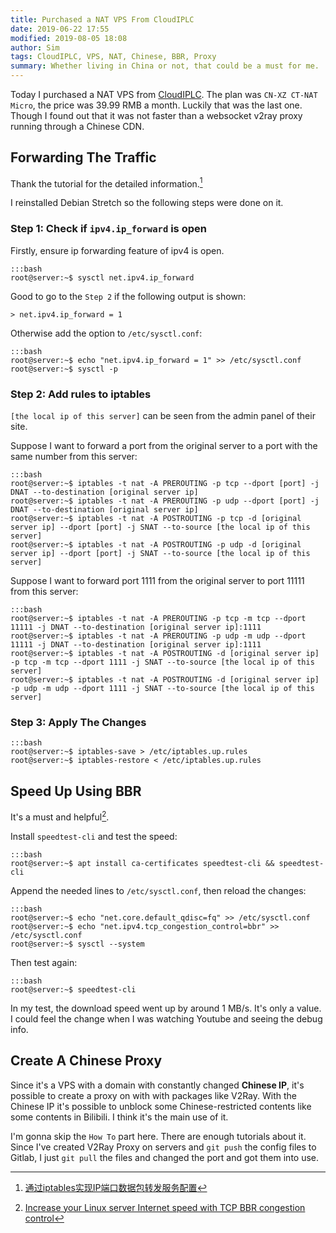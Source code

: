 ```yaml
---
title: Purchased a NAT VPS From CloudIPLC
date: 2019-06-22 17:55
modified: 2019-08-05 18:08
author: Sim
tags: CloudIPLC, VPS, NAT, Chinese, BBR, Proxy
summary: Whether living in China or not, that could be a must for me.  
---
```


Today I purchased a NAT VPS from [CloudIPLC](https://www.cloudiplc.com/aff.php?aff=371). The plan was `CN-XZ CT-NAT Micro`, the price was 39.99 RMB a month. Luckily that was the last one. Though I found out that it was not faster than a websocket v2ray proxy running through a Chinese CDN.  

## Forwarding The Traffic

Thank the tutorial for the detailed information.[^1]

I reinstalled Debian Stretch so the following steps were done on it.  

### Step 1: Check if `ipv4.ip_forward` is open

Firstly, ensure ip forwarding feature of ipv4 is open.  

    :::bash
    root@server:~$ sysctl net.ipv4.ip_forward

Good to go to the `Step 2` if the following output is shown:  

    > net.ipv4.ip_forward = 1

Otherwise add the option to `/etc/sysctl.conf`:  

    :::bash
    root@server:~$ echo "net.ipv4.ip_forward = 1" >> /etc/sysctl.conf
    root@server:~$ sysctl -p

### Step 2: Add rules to iptables

`[the local ip of this server]` can be seen from the admin panel of their site.  

Suppose I want to forward a port from the original server to a port with the same number from this server:  

    :::bash
    root@server:~$ iptables -t nat -A PREROUTING -p tcp --dport [port] -j DNAT --to-destination [original server ip]
    root@server:~$ iptables -t nat -A PREROUTING -p udp --dport [port] -j DNAT --to-destination [original server ip]
    root@server:~$ iptables -t nat -A POSTROUTING -p tcp -d [original server ip] --dport [port] -j SNAT --to-source [the local ip of this server]
    root@server:~$ iptables -t nat -A POSTROUTING -p udp -d [original server ip] --dport [port] -j SNAT --to-source [the local ip of this server]

Suppose I want to forward port 1111 from the original server to port 11111 from this server:  

    :::bash
    root@server:~$ iptables -t nat -A PREROUTING -p tcp -m tcp --dport 11111 -j DNAT --to-destination [original server ip]:1111
    root@server:~$ iptables -t nat -A PREROUTING -p udp -m udp --dport 11111 -j DNAT --to-destination [original server ip]:1111
    root@server:~$ iptables -t nat -A POSTROUTING -d [original server ip] -p tcp -m tcp --dport 1111 -j SNAT --to-source [the local ip of this server]
    root@server:~$ iptables -t nat -A POSTROUTING -d [original server ip] -p udp -m udp --dport 1111 -j SNAT --to-source [the local ip of this server]

### Step 3: Apply The Changes

    :::bash
    root@server:~$ iptables-save > /etc/iptables.up.rules
    root@server:~$ iptables-restore < /etc/iptables.up.rules

## Speed Up Using BBR

It's a must and helpful[^2].

Install `speedtest-cli` and test the speed:  

    :::bash
    root@server:~$ apt install ca-certificates speedtest-cli && speedtest-cli

Append the needed lines to `/etc/sysctl.conf`, then reload the changes:  

    :::bash
    root@server:~$ echo "net.core.default_qdisc=fq" >> /etc/sysctl.conf
    root@server:~$ echo "net.ipv4.tcp_congestion_control=bbr" >> /etc/sysctl.conf
    root@server:~$ sysctl --system

Then test again:  

    :::bash
    root@server:~$ speedtest-cli

In my test, the download speed went up by around 1 MB/s. It's only a value. I could feel the change when I was watching Youtube and seeing the debug info.

## Create A Chinese Proxy

Since it's a VPS with a domain with constantly changed __Chinese IP__, it's possible to create a proxy on with with packages like V2Ray. With the Chinese IP it's possible to unblock some Chinese-restricted contents like some contents in Bilibili. I think it's the main use of it.    

I'm gonna skip the `How To` part here. There are enough tutorials about it. Since I've created V2Ray Proxy on servers and `git push` the config files to Gitlab, I just `git pull` the files and changed the port and got them into use.    

[^1]: [通过iptables实现IP端口数据包转发服务配置](https://www.cloudiplc.com/knowledgebase.php?action=displayarticle&id=9)
[^2]: [Increase your Linux server Internet speed with TCP BBR congestion control](https://www.cyberciti.biz/cloud-computing/increase-your-linux-server-internet-speed-with-tcp-bbr-congestion-control/)
